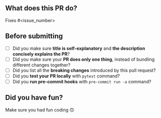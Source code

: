 ## What does this PR do?

<!--
Please include a summary of the change and which issue is fixed.
Please also include relevant motivation and context.
List any dependencies that are required for this change.
List all the breaking changes introduced by this pull request.
-->

Fixes #\<issue_number>

## Before submitting

- [ ] Did you make sure **title is self-explanatory** and **the description concisely explains the
      PR**?
- [ ] Did you make sure your **PR does only one thing**, instead of bundling different changes
      together?
- [ ] Did you list all the **breaking changes** introduced by this pull request?
- [ ] Did you **test your PR locally** with `pytest` command?
- [ ] Did you **run pre-commit hooks** with `pre-commit run -a` command?

## Did you have fun?

Make sure you had fun coding 🙃
